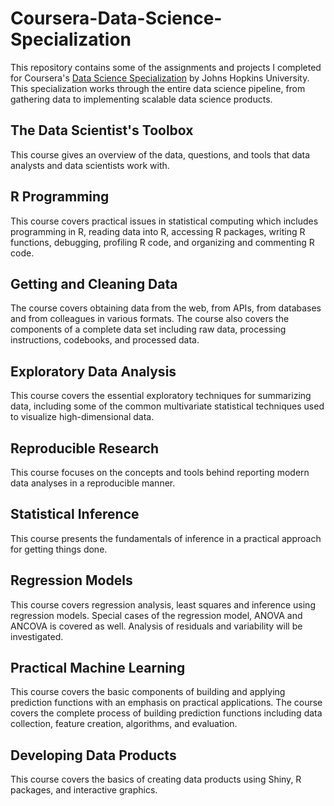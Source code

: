 # Coursera-Data-Science-Specialization
This repository contains some of the assignments and projects I completed for Coursera's [Data Science Specialization](https://www.coursera.org/specializations/jhu-data-science) by Johns Hopkins University. This specialization works through the entire data science pipeline, from gathering data to implementing scalable data science products.

## The Data Scientist's Toolbox
This course gives an overview of the data, questions, and tools that data analysts and data scientists work with. 

## R Programming
This course covers practical issues in statistical computing which includes programming in R, reading data into R, accessing R packages, writing R functions, debugging, profiling R code, and organizing and commenting R code.

## Getting and Cleaning Data
The course covers obtaining data from the web, from APIs, from databases and from colleagues in various formats. The course also covers the components of a complete data set including raw data, processing instructions, codebooks, and processed data. 

## Exploratory Data Analysis 
This course covers the essential exploratory techniques for summarizing data, including some of the common multivariate statistical techniques used to visualize high-dimensional data.

## Reproducible Research 
This course focuses on the concepts and tools behind reporting modern data analyses in a reproducible manner.

## Statistical Inference 
This course presents the fundamentals of inference in a practical approach for getting things done. 

## Regression Models
This course covers regression analysis, least squares and inference using regression models. Special cases of the regression model, ANOVA and ANCOVA is covered as well. Analysis of residuals and variability will be investigated.

## Practical Machine Learning
This course covers the basic components of building and applying prediction functions with an emphasis on practical applications. The course covers the complete process of building prediction functions including data collection, feature creation, algorithms, and evaluation.

## Developing Data Products 
This course covers the basics of creating data products using Shiny, R packages, and interactive graphics.
